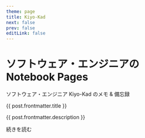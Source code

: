 ```yaml
---
theme: page
title: Kiyo-Kad
next: false
prev: false
editLink: false
---
```


<script setup>
import { data as posts } from '../.vitepress/theme/posts.data.js'
import { withBase } from 'vitepress';

</script>

# ソフトウェア・エンジニアの Notebook Pages

ソフトウェア・エンジニア Kiyo-Kad のメモ & 備忘録


<article v-for="post of posts" class="home-posts-article">
  <p>
    <a :href="withBase(post.url)" class="home-posts-article-title">{{ post.frontmatter.title }}</a>
  </p>
  <p>{{ post.frontmatter.description }}</p>
  <p>
    <a :href="withBase(post.url)">続きを読む</a>
  </p>
</article>
